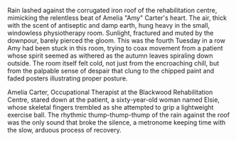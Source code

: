 Rain lashed against the corrugated iron roof of the rehabilitation centre, mimicking the relentless beat of Amelia "Amy" Carter's heart.  The air, thick with the scent of antiseptic and damp earth, hung heavy in the small, windowless physiotherapy room.  Sunlight, fractured and muted by the downpour, barely pierced the gloom.  This was the fourth Tuesday in a row Amy had been stuck in this room, trying to coax movement from a patient whose spirit seemed as withered as the autumn leaves spiraling down outside.  The room itself felt cold, not just from the encroaching chill, but from the palpable sense of despair that clung to the chipped paint and faded posters illustrating proper posture.


Amelia Carter, Occupational Therapist at the Blackwood Rehabilitation Centre, stared down at the patient, a sixty-year-old woman named Elsie, whose skeletal fingers trembled as she attempted to grip a lightweight exercise ball. The rhythmic thump-thump-thump of the rain against the roof was the only sound that broke the silence, a metronome keeping time with the slow, arduous process of recovery.
